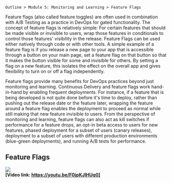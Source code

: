 ` Outline > Module 5: Monitoring and Learning > Feature Flags `

Feature flags (also called feature toggles) are often used in combination with A/B Testing as a practice in DevOps for gated functionality. The concept of feature flags is relatively simple: For certain features that should be made visible or invisible to users, wrap those features in conditionals to control those features' visibility in the release. Feature Flags can be used either natively through code or with other tools. A simple example of a feature flag is if you release a new page to your app that is accessible through a button on your main page, set a feature flag on that button so that it makes the button visible for some and invisible for others. By setting a flag on a new feature, this isolates the effect on the overall app and gives flexibility to turn on or off a flag independently.

Feature flags provide many benefits for DevOps practices beyond just monitoring and learning. Continuous Delivery and feature flags work hand-in-hand by enabling frequent deployments. For instance, if a feature that is being developed is not quite done before it's time to deploy, rather than pushing out the release date or the feature later, wrapping the feature around a feature flag enables the deployment to proceed as normal while still making that new feature invisible to users. From the perspective of monitoring and learning, feature flags can also act as kill switches if performance for a feature drops, an opt-in beta access to users for new features, phased deployment for a subset of users (canary releases), deployment to a subset of users with different production environments (blue-green deployments), and running A/B tests for performance.

## Feature Flags ##
![](http://i.imgur.com/mBKU7Le.jpg)<br>
**[Video link: https://youtu.be/F0jpKJIHUq0]**

